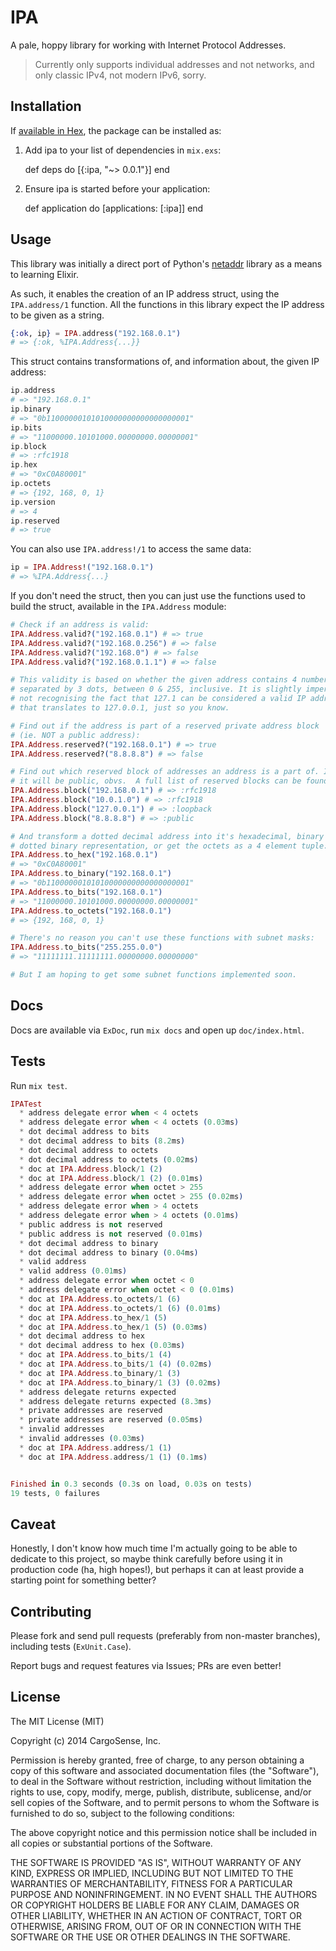 # IPA

A pale, hoppy library for working with Internet Protocol Addresses.

> Currently only supports individual addresses and not networks, and only
> classic IPv4, not modern IPv6, sorry.

## Installation

If [available in Hex](https://hex.pm/docs/publish), the package can be installed as:

  1. Add ipa to your list of dependencies in `mix.exs`:

        def deps do
          [{:ipa, "~> 0.0.1"}]
        end

  2. Ensure ipa is started before your application:

        def application do
          [applications: [:ipa]]
        end
        
## Usage

This library was initially a direct port of Python's
[netaddr](https://github.com/drkjam/netaddr) library as a means to learning
Elixir.

As such, it enables the creation of an IP address struct, using the
`IPA.address/1` function.  All the functions in this library expect the IP
address to be given as a string.

```elixir
{:ok, ip} = IPA.address("192.168.0.1")
# => {:ok, %IPA.Address{...}}
```
    
This struct contains transformations of, and information about, the given IP
address:

```elixir
ip.address
# => "192.168.0.1"
ip.binary
# => "0b11000000101010000000000000000001"
ip.bits
# => "11000000.10101000.00000000.00000001"
ip.block
# => :rfc1918
ip.hex
# => "0xC0A80001"
ip.octets
# => {192, 168, 0, 1}
ip.version
# => 4
ip.reserved
# => true
```

You can also use `IPA.address!/1` to access the same data:

```elixir
ip = IPA.Address!("192.168.0.1")
# => %IPA.Address{...}
```

If you don't need the struct, then you can just use the functions used to build
the struct, available in the `IPA.Address` module:

```elixir
# Check if an address is valid:
IPA.Address.valid?("192.168.0.1") # => true
IPA.Address.valid?("192.168.0.256") # => false
IPA.Address.valid?("192.168.0") # => false
IPA.Address.valid?("192.168.0.1.1") # => false

# This validity is based on whether the given address contains 4 numbers,
# separated by 3 dots, between 0 & 255, inclusive. It is slightly imperfect,
# not recognising the fact that 127.1 can be considered a valid IP address
# that translates to 127.0.0.1, just so you know.

# Find out if the address is part of a reserved private address block
# (ie. NOT a public address):
IPA.Address.reserved?("192.168.0.1") # => true
IPA.Address.reserved?("8.8.8.8") # => false

# Find out which reserved block of addresses an address is a part of. If not reserved
# it will be public, obvs.  A full list of reserved blocks can be found in the docs:
IPA.Address.block("192.168.0.1") # => :rfc1918
IPA.Address.block("10.0.1.0") # => :rfc1918
IPA.Address.block("127.0.0.1") # => :loopback
IPA.Address.block("8.8.8.8") # => :public

# And transform a dotted decimal address into it's hexadecimal, binary or
# dotted binary representation, or get the octets as a 4 element tuple:
IPA.Address.to_hex("192.168.0.1")
# => "0xC0A80001"
IPA.Address.to_binary("192.168.0.1")
# => "0b11000000101010000000000000000001"
IPA.Address.to_bits("192.168.0.1")
# => "11000000.10101000.00000000.00000001"
IPA.Address.to_octets("192.168.0.1")
# => {192, 168, 0, 1}

# There's no reason you can't use these functions with subnet masks:
IPA.Address.to_bits("255.255.0.0")
# => "11111111.11111111.00000000.00000000"

# But I am hoping to get some subnet functions implemented soon.
```

## Docs

Docs are available via `ExDoc`, run `mix docs` and open up `doc/index.html`.

## Tests

Run `mix test`.

```elixir
IPATest
  * address delegate error when < 4 octets  * address delegate error when < 4 octets (0.03ms)
  * dot decimal address to bits  * dot decimal address to bits (8.2ms)
  * dot decimal address to octets  * dot decimal address to octets (0.02ms)
  * doc at IPA.Address.block/1 (2)  * doc at IPA.Address.block/1 (2) (0.01ms)
  * address delegate error when octet > 255  * address delegate error when octet > 255 (0.02ms)
  * address delegate error when > 4 octets  * address delegate error when > 4 octets (0.01ms)
  * public address is not reserved  * public address is not reserved (0.01ms)
  * dot decimal address to binary  * dot decimal address to binary (0.04ms)
  * valid address  * valid address (0.01ms)
  * address delegate error when octet < 0  * address delegate error when octet < 0 (0.01ms)
  * doc at IPA.Address.to_octets/1 (6)  * doc at IPA.Address.to_octets/1 (6) (0.01ms)
  * doc at IPA.Address.to_hex/1 (5)  * doc at IPA.Address.to_hex/1 (5) (0.03ms)
  * dot decimal address to hex  * dot decimal address to hex (0.03ms)
  * doc at IPA.Address.to_bits/1 (4)  * doc at IPA.Address.to_bits/1 (4) (0.02ms)
  * doc at IPA.Address.to_binary/1 (3)  * doc at IPA.Address.to_binary/1 (3) (0.02ms)
  * address delegate returns expected  * address delegate returns expected (8.3ms)
  * private addresses are reserved  * private addresses are reserved (0.05ms)
  * invalid addresses  * invalid addresses (0.03ms)
  * doc at IPA.Address.address/1 (1)  * doc at IPA.Address.address/1 (1) (0.1ms)


Finished in 0.3 seconds (0.3s on load, 0.03s on tests)
19 tests, 0 failures
```

## Caveat

Honestly, I don't know how much time I'm actually going to be able to dedicate
to this project, so maybe think carefully before using it in production code
(ha, high hopes!), but perhaps it can at least provide a starting point for
something better?

## Contributing

Please fork and send pull requests (preferably from non-master
branches), including tests (`ExUnit.Case`).

Report bugs and request features via Issues; PRs are even better!

## License

The MIT License (MIT)

Copyright (c) 2014 CargoSense, Inc.

Permission is hereby granted, free of charge, to any person obtaining a copy
of this software and associated documentation files (the "Software"), to deal
in the Software without restriction, including without limitation the rights
to use, copy, modify, merge, publish, distribute, sublicense, and/or sell
copies of the Software, and to permit persons to whom the Software is
furnished to do so, subject to the following conditions:

The above copyright notice and this permission notice shall be included in
all copies or substantial portions of the Software.

THE SOFTWARE IS PROVIDED "AS IS", WITHOUT WARRANTY OF ANY KIND, EXPRESS OR
IMPLIED, INCLUDING BUT NOT LIMITED TO THE WARRANTIES OF MERCHANTABILITY,
FITNESS FOR A PARTICULAR PURPOSE AND NONINFRINGEMENT. IN NO EVENT SHALL THE
AUTHORS OR COPYRIGHT HOLDERS BE LIABLE FOR ANY CLAIM, DAMAGES OR OTHER
LIABILITY, WHETHER IN AN ACTION OF CONTRACT, TORT OR OTHERWISE, ARISING FROM,
OUT OF OR IN CONNECTION WITH THE SOFTWARE OR THE USE OR OTHER DEALINGS IN
THE SOFTWARE.

